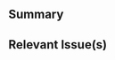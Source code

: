 <!-- Thanks for contributing to prefect-email! 🎉-->

## Summary
<!-- A brief summary explaining the purpose of this PR -->

## Relevant Issue(s)
<!-- If this PR addresses any open issues, please let us know which one here -->
